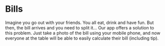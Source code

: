# Bills
Imagine you go out with your friends. You all eat, drink and have fun. But then, the bill arrives and you need to split it...  Our app offers a solution to this problem. Just take a photo of the bill using your mobile phone, and now everyone at the table will be able to easily calculate their bill (including tip).

